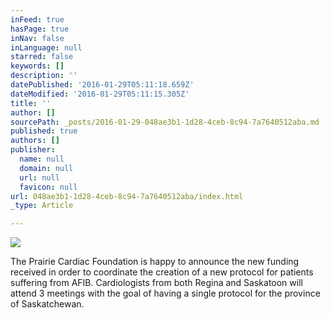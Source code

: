 ```yaml
---
inFeed: true
hasPage: true
inNav: false
inLanguage: null
starred: false
keywords: []
description: ''
datePublished: '2016-01-29T05:11:18.659Z'
dateModified: '2016-01-29T05:11:15.305Z'
title: ''
author: []
sourcePath: _posts/2016-01-29-048ae3b1-1d28-4ceb-8c94-7a7640512aba.md
published: true
authors: []
publisher:
  name: null
  domain: null
  url: null
  favicon: null
url: 048ae3b1-1d28-4ceb-8c94-7a7640512aba/index.html
_type: Article

---
```

![](https://the-grid-user-content.s3-us-west-2.amazonaws.com/b9a54340-f0fa-4bde-aa22-d949fa6d6c61.png)

The Prairie Cardiac Foundation is happy to announce the new funding received in order to coordinate  the creation of a new protocol for patients suffering from AFIB.   Cardiologists from both Regina and Saskatoon will attend 3 meetings with the goal of having a single protocol for the province of Saskatchewan.